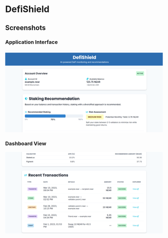 # DefiShield

## Screenshots

### Application Interface
![Application Interface](assets/Screenshot%202025-03-02%20000517.png)

### Dashboard View
![Dashboard View](assets/Screenshot%202025-03-02%20000539.png)

